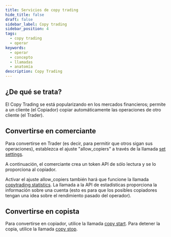 ```yaml
---
title: Servicios de copy trading
hide_title: false
draft: false
sidebar_label: Copy trading
sidebar_position: 4
tags:
  - copy trading
  - operar
keywords:
  - operar
  - concepto
  - llamadas
  - anatomía
description: Copy Trading
---
```


## ¿De qué se trata?

El Copy Trading se está popularizando en los mercados financieros; permite a un cliente (el Copiador) copiar automáticamente las operaciones de otro cliente (el Trader).

## Convertirse en comerciante

Para convertirse en Trader (es decir, para permitir que otros sigan sus operaciones), establezca el ajuste "allow_copiers" a través de la llamada [set settings](/api-explorer#set_settings).

A continuación, el comerciante crea un token API de sólo lectura y se lo proporciona al copiador.

Activar el ajuste allow_copiers también hará que funcione la llamada [copytrading statistics](/api-explorer#copytrading_statistics). La llamada a la API de estadísticas proporciona la información sobre una cuenta (esto es para que los posibles copiadores tengan una idea sobre el rendimiento pasado del operador).

## Convertirse en copista

Para convertirse en copiador, utilice la llamada [copy start](/api-explorer#copy_start). Para detener la copia, utilice la llamada [copy stop](/api-explorer#copy_stop).
